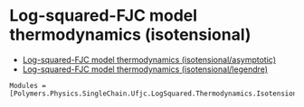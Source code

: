 # Log-squared-FJC model thermodynamics (isotensional)

  * [Log-squared-FJC model thermodynamics (isotensional/asymptotic)](../../../../../asymptotic)
  * [Log-squared-FJC model thermodynamics (isotensional/legendre)](../../../../../legendre)

```@autodocs
Modules = [Polymers.Physics.SingleChain.Ufjc.LogSquared.Thermodynamics.Isotensional]
```
